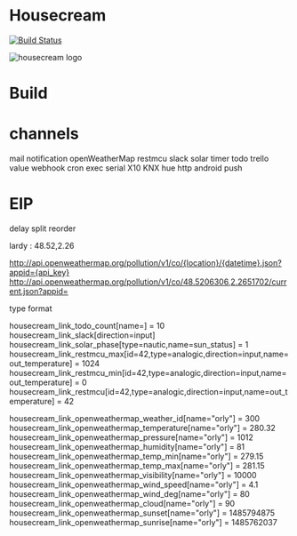 # Housecream

[![Build Status](https://img.shields.io/travis/n0rad/housecream/master.svg)](https://travis-ci.org/n0rad/housecream)

![housecream logo](http://housecream.org/img/logo/Housecream.jpg)



# Build



# channels
mail
notification
openWeatherMap
restmcu
slack
solar
timer
todo
trello
value
webhook
cron
exec
serial
X10
KNX
hue
http
android push


# EIP
delay
split
reorder


lardy : 48.52,2.26


http://api.openweathermap.org/pollution/v1/co/{location}/{datetime}.json?appid={api_key}
http://api.openweathermap.org/pollution/v1/co/48.5206306,2.2651702/current.json?appid=

type
format


housecream_link_todo_count[name=] = 10
housecream_link_slack[direction=input] 
housecream_link_solar_phase[type=nautic,name=sun_status] = 1
housecream_link_restmcu_max[id=42,type=analogic,direction=input,name=out_temperature] = 1024
housecream_link_restmcu_min[id=42,type=analogic,direction=input,name=out_temperature] = 0
housecream_link_restmcu[id=42,type=analogic,direction=input,name=out_temperature] = 42

housecream_link_openweathermap_weather_id[name="orly"] = 300
housecream_link_openweathermap_temperature[name="orly"] = 280.32
housecream_link_openweathermap_pressure[name="orly"] = 1012
housecream_link_openweathermap_humidity[name="orly"] = 81
housecream_link_openweathermap_temp_min[name="orly"] = 279.15
housecream_link_openweathermap_temp_max[name="orly"] = 281.15
housecream_link_openweathermap_visibility[name="orly"] = 10000
housecream_link_openweathermap_wind_speed[name="orly"] = 4.1
housecream_link_openweathermap_wind_deg[name="orly"] = 80
housecream_link_openweathermap_cloud[name="orly"] = 90
housecream_link_openweathermap_sunset[name="orly"] = 1485794875
housecream_link_openweathermap_sunrise[name="orly"] = 1485762037








 


















